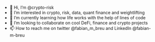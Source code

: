 - 👋 Hi, I’m @crypto-risk
- 👀 I’m interested in crypto, risk, data, quant finance and weightlifting
- 🌱 I’m currently learning how life works with the help of lines of code
- 💞️ I’m looking to collaborate on cool DeFi, finance and crypto projects
- 📫 How to reach me on twitter @fabian_m_breu and LinkedIn @fabian-m-breu

<!---
crypto-risk/crypto-risk is a ✨ special ✨ repository because its `README.md` (this file) appears on your GitHub profile.
You can click the Preview link to take a look at your changes.
--->
